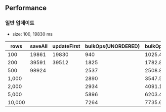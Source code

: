 ## Performance

### 일반 업데이트

* size: 100, 19830 ms

| rows   | saveAll | updateFirst | bulkOps(UNORDERED) | bulkOps(ORDERED) |
|--------|---------|:------------|--------------------|------------------|
| 100    | 19861   | 19830       | 940                | 1025.4           |
| 200    | 39591   | 39512       | 1825               | 1782.8           |
| 500    | 98924   |             | 2537               | 2508.8           |
| 1,000  |         |             | 2890               | 3547.5           |
| 2,000  |         |             | 2934               | 4091.1           |
| 5,000  |         |             | 5896               | 6203.4           |
| 10,000 |         |             | 7264               | 7735.6           |

